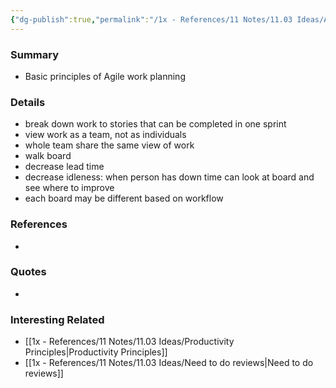 ```yaml
---
{"dg-publish":true,"permalink":"/1x - References/11 Notes/11.03 Ideas/Agile Principles/","title":"Agile Principles","noteIcon":"","created":"2023-12-05T11:00:50.000+03:00","updated":"2024-02-14T20:18:36.178+03:00"}
---
```


### Summary
- Basic principles of Agile work planning

### Details
- break down work to stories that can be completed in one sprint
- view work as a team, not as individuals
- whole team share the same view of work
- walk board
- decrease lead time
- decrease idleness: when person has down time can look at board and see where to improve
- each board may be different based on workflow

### References
- 

### Quotes
-

### Interesting Related
- [[1x - References/11 Notes/11.03 Ideas/Productivity Principles\|Productivity Principles]]
- [[1x - References/11 Notes/11.03 Ideas/Need to do reviews\|Need to do reviews]]